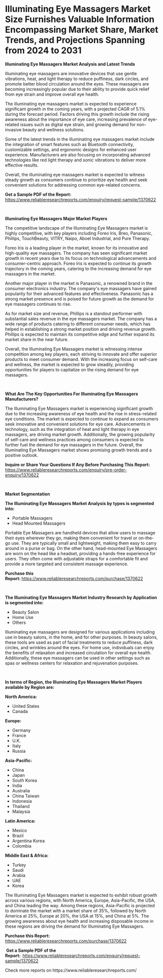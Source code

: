 <p><h1>Illuminating Eye Massagers Market Size Furnishes Valuable Information Encompassing Market Share, Market Trends, and Projections Spanning from 2024 to 2031</h1></p><p><strong>Illuminating Eye Massagers Market Analysis and Latest Trends</strong></p>
<p><p>Illuminating eye massagers are innovative devices that use gentle vibrations, heat, and light therapy to reduce puffiness, dark circles, and promote better blood circulation around the eyes. These massagers are becoming increasingly popular due to their ability to provide quick relief from eye strain and improve overall eye health.</p><p>The illuminating eye massagers market is expected to experience significant growth in the coming years, with a projected CAGR of 5.1% during the forecast period. Factors driving this growth include the rising awareness about the importance of eye care, increasing prevalence of eye-related issues such as digital eye strain, and growing demand for non-invasive beauty and wellness solutions.</p><p>Some of the latest trends in the illuminating eye massagers market include the integration of smart features such as Bluetooth connectivity, customizable settings, and ergonomic designs for enhanced user experience. Manufacturers are also focusing on incorporating advanced technologies like red light therapy and sonic vibrations to deliver more effective results.</p><p>Overall, the illuminating eye massagers market is expected to witness steady growth as consumers continue to prioritize eye health and seek convenient solutions for addressing common eye-related concerns.</p></p>
<p><strong>Get a Sample PDF of the Report:&nbsp;</strong> <a href="https://www.reliableresearchreports.com/enquiry/request-sample/1370622">https://www.reliableresearchreports.com/enquiry/request-sample/1370622</a></p>
<p>&nbsp;</p>
<p><strong>Illuminating Eye Massagers Major Market Players</strong></p>
<p><p>The competitive landscape of the Illuminating Eye Massagers market is highly competitive, with key players including Foreo Iris, Breo, Panasonic, Phillips, TouchBeauty, VITRY, Naipo, Aboel Industrial, and Pure Therapy. </p><p>Foreo Iris is a leading player in the market, known for its innovative and high-quality eye massagers. The company has seen significant market growth in recent years due to its focus on technological advancements and consumer-centric approach. Foreo Iris is expected to continue its growth trajectory in the coming years, catering to the increasing demand for eye massagers in the market.</p><p>Another major player in the market is Panasonic, a renowned brand in the consumer electronics industry. The company's eye massagers have gained popularity for their advanced features and effectiveness. Panasonic has a strong market presence and is poised for future growth as the demand for eye massagers continues to rise.</p><p>As for market size and revenue, Phillips is a standout performer with substantial sales revenue in the eye massagers market. The company has a wide range of products catering to different consumer needs, which has helped in establishing a strong market position and driving revenue growth. Phillips is expected to maintain its competitive edge and further expand its market share in the near future.</p><p>Overall, the Illuminating Eye Massagers market is witnessing intense competition among key players, each striving to innovate and offer superior products to meet consumer demand. With the increasing focus on self-care and wellness, the market is expected to grow steadily, providing opportunities for players to capitalize on the rising demand for eye massagers.</p></p>
<p>&nbsp;</p>
<p><strong>What Are The Key Opportunities For Illuminating Eye Massagers Manufacturers?</strong></p>
<p><p>The Illuminating Eye Massagers market is experiencing significant growth due to the increasing awareness of eye health and the rise in stress-related eye conditions. The market is expected to continue to expand as consumers seek innovative and convenient solutions for eye care. Advancements in technology, such as the integration of heat and light therapy in eye massagers, are driving market growth. Additionally, the growing popularity of self-care and wellness practices among consumers is expected to further fuel the demand for eye massagers in the future. Overall, the Illuminating Eye Massagers market shows promising growth trends and a positive outlook.</p></p>
<p><strong>Inquire or Share Your Questions If Any Before Purchasing This Report:</strong> <a href="https://www.reliableresearchreports.com/enquiry/pre-order-enquiry/1370622">https://www.reliableresearchreports.com/enquiry/pre-order-enquiry/1370622</a></p>
<p>&nbsp;</p>
<p><strong>Market Segmentation</strong></p>
<p><strong>The Illuminating Eye Massagers Market Analysis by types is segmented into:</strong></p>
<p><ul><li>Portable Massagers</li><li>Head Mounted Massagers</li></ul></p>
<p><p>Portable Eye Massagers are handheld devices that allow users to massage their eyes wherever they go, making them convenient for travel or on-the-go use. They are typically small and lightweight, making them easy to carry around in a purse or bag. On the other hand, head-mounted Eye Massagers are worn on the head like a headset, providing a hands-free experience for users. They often come with adjustable straps for a comfortable fit and provide a more targeted and consistent massage experience.</p></p>
<p><strong>Purchase this Report:&nbsp;</strong><a href="https://www.reliableresearchreports.com/purchase/1370622">https://www.reliableresearchreports.com/purchase/1370622</a></p>
<p>&nbsp;</p>
<p><strong>The Illuminating Eye Massagers Market Industry Research by Application is segmented into:</strong></p>
<p><ul><li>Beauty Salon</li><li>Home Use</li><li>Others</li></ul></p>
<p><p>Illuminating eye massagers are designed for various applications including use in beauty salons, in the home, and for other purposes. In beauty salons, these tools are used as part of facial treatments to reduce puffiness, dark circles, and wrinkles around the eyes. For home use, individuals can enjoy the benefits of relaxation and increased circulation for overall eye health. Additionally, these eye massagers can be used in other settings such as spas or wellness centers for relaxation and rejuvenation purposes.</p></p>
<p>&nbsp;</p>
<p><strong>In terms of Region, the Illuminating Eye Massagers Market Players available by Region are:</strong></p>
<p>
    <p> <strong> North America: </strong>
        <ul>
            <li>United States</li>
            <li>Canada</li>
        </ul>
        </p> 
    <p> <strong> Europe: </strong>
        <ul>
            <li>Germany</li>
            <li>France</li>
            <li>U.K.</li>
            <li>Italy</li>
            <li>Russia</li>
        </ul>
        </p> 
    <p> <strong> Asia-Pacific: </strong>
        <ul>
            <li>China</li>
            <li>Japan</li>
            <li>South Korea</li>
            <li>India</li>
            <li>Australia</li>
            <li>China Taiwan</li>
            <li>Indonesia</li>
            <li>Thailand</li>
            <li>Malaysia</li>
        </ul>
        </p> 
    <p> <strong> Latin America: </strong>
        <ul>
            <li>Mexico</li>
            <li>Brazil</li>
            <li>Argentina Korea</li>
            <li>Colombia</li>
        </ul>
        </p> 
    <p> <strong> Middle East & Africa: </strong>
        <ul>
            <li>Turkey</li>
            <li>Saudi</li>
            <li>Arabia</li>
            <li>UAE</li>
            <li>Korea</li>
        </ul>
    </p>
    </p>
<p><p>The Illuminating Eye Massagers market is expected to exhibit robust growth across various regions, with North America, Europe, Asia-Pacific, the USA, and China leading the way. Among these regions, Asia-Pacific is projected to dominate the market with a market share of 35%, followed by North America at 25%, Europe at 20%, the USA at 15%, and China at 5%. The growing awareness about eye health and increasing disposable income in these regions are driving the demand for Illuminating Eye Massagers.</p></p>
<p><strong>Purchase this Report: </strong><a href="https://www.reliableresearchreports.com/purchase/1370622">https://www.reliableresearchreports.com/purchase/1370622</a></p>
<p>&nbsp;<strong>Get a Sample PDF of the Report:&nbsp;&nbsp;</strong><a href="https://www.reliableresearchreports.com/enquiry/request-sample/1370622">https://www.reliableresearchreports.com/enquiry/request-sample/1370622</a></p>
<p><strong></strong></p>
<p>Check more reports on https://www.reliableresearchreports.com/</p>